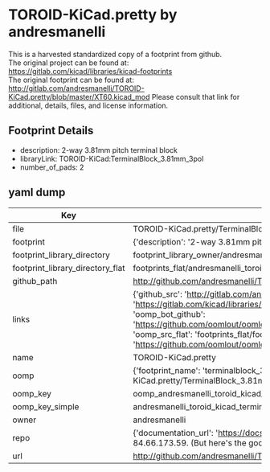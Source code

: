 # TOROID-KiCad.pretty by andresmanelli  
This is a harvested standardized copy of a footprint from github.  
The original project can be found at:  
https://gitlab.com/kicad/libraries/kicad-footprints  
The original footprint can be found at:
http://gitlab.com/andresmanelli/TOROID-KiCad.pretty/blob/master/XT60.kicad_mod
Please consult that link for additional, details, files, and license information.  
## Footprint Details
* description: 2-way 3.81mm pitch terminal block  
* libraryLink: TOROID-KiCad:TerminalBlock_3.81mm_3pol  
* number_of_pads: 2  
## yaml dump  
| Key | Value |  
| --- | --- |  
| file | TOROID-KiCad.pretty/TerminalBlock_3.81mm_2pol.kicad_mod |  
| footprint | {'description': '2-way 3.81mm pitch terminal block', 'libraryLink': 'TOROID-KiCad:TerminalBlock_3.81mm_3pol', 'number_of_pads': 2} |  
| footprint_library_directory | footprint_library_owner/andresmanelli_TOROID-KiCad.pretty |  
| footprint_library_directory_flat | footprints_flat/andresmanelli_toroid_kicad_terminalblock_3_81mm_2pol/working |  
| github_path | http://github.com/andresmanelli/TOROID-KiCad.pretty/blob/master/TerminalBlock_3.81mm_2pol.kicad_mod |  
| links | {'github_src': 'http://gitlab.com/andresmanelli/TOROID-KiCad.pretty/blob/master/XT60.kicad_mod', 'github_src_repo': 'https://gitlab.com/kicad/libraries/kicad-footprints', 'oomp_bot': 'footprints/andresmanelli_toroid_kicad_terminalblock_3_81mm_2pol/working', 'oomp_bot_github': 'https://github.com/oomlout/oomlout_oomp_footprint_bot/tree/main/footprints/andresmanelli_toroid_kicad_terminalblock_3_81mm_2pol/working', 'oomp_src_flat': 'footprints_flat/footprints_flat/andresmanelli_toroid_kicad_terminalblock_3_81mm_2pol/working', 'oomp_src_flat_github': 'https://github.com/oomlout/oomlout_oomp_footprint_src/tree/main/footprints_flat/andresmanelli_toroid_kicad_terminalblock_3_81mm_2pol/working'} |  
| name | TOROID-KiCad.pretty |  
| oomp | {'footprint_name': 'terminalblock_3_81mm_2pol', 'library_name': 'toroid_kicad', 'original_filename': 'TOROID-KiCad.pretty/TerminalBlock_3.81mm_2pol.kicad_mod', 'owner_name': 'andresmanelli'} |  
| oomp_key | oomp_andresmanelli_toroid_kicad_terminalblock_3_81mm_2pol |  
| oomp_key_simple | andresmanelli_toroid_kicad_terminalblock_3_81mm_2pol |  
| owner | andresmanelli |  
| repo | {'documentation_url': 'https://docs.github.com/rest/overview/resources-in-the-rest-api#rate-limiting', 'message': "API rate limit exceeded for 84.66.173.59. (But here's the good news: Authenticated requests get a higher rate limit. Check out the documentation for more details.)"} |  
| url | http://github.com/andresmanelli/TOROID-KiCad.pretty |  

